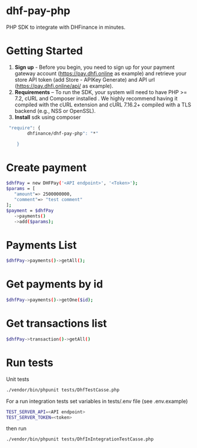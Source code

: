 # dhf-pay-php

PHP SDK to integrate with DHFinance in minutes.

# Getting Started

1. **Sign up** - Before you begin, you need to sign up for your payment gateway account (https://pay.dhfi.online as
   example) and retrieve your store API token (add Store - APIKey Generate) and API url (https://pay.dhfi.online/api/ as
   example).
2. **Requirements** – To run the SDK, your system will need to have PHP >= 7.2, cURL and Composer installed . We highly
   recommend having it compiled with the cURL extension and cURL 7.16.2+ compiled with a TLS backend (e.g., NSS or
   OpenSSL).
3. **Install** sdk using composer

```sh
 "require": {
        dhfinance/dhf-pay-php": "*"

    }
```

# Create payment

 ```sh
$dhfPay = new DHFPay('<API endpoint>', '<Token>');
$params = [
    "amount"=> 2500000000,
    "comment"=> "test comment"
];
$payment = $dhfPay
    ->payments()
    ->add($params);
```

# Payments List

```sh
$dhfPay->payments()->getAll();
```

# Get payments by id

```sh
$dhfPay->payments()->getOne($id);
```

# Get transactions list

```sh
$dhfPay->transaction()->getAll()
```

# Run tests

Unit tests

```sh
./vendor/bin/phpunit tests/DhfTestCasse.php 
```

For a run integration tests set variables in tests/.env file (see .env.example)

```sh
TEST_SERVER_API=<API endpoint>
TEST_SERVER_TOKEN=<token>
```

then run

```sh
./vendor/bin/phpunit tests/DhfInIntegrationTestCasse.php
```



